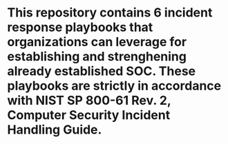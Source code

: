 # This repository contains 6 incident response playbooks that organizations can leverage for establishing and strenghening already established SOC. These playbooks are strictly in accordance with NIST SP 800-61 Rev. 2, Computer Security Incident Handling Guide.
